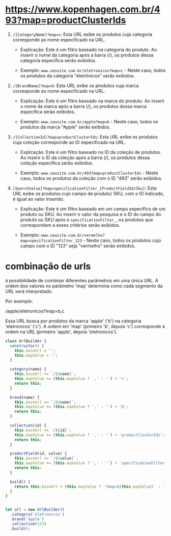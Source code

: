 # https://www.kopenhagen.com.br/493?map=productClusterIds

1. `/[CategoryName]?map=c`: Esta URL exibe os produtos cuja categoria corresponde ao nome especificado na URL.

   - Explicação: Este é um filtro baseado na categoria do produto. Ao inserir o nome da categoria após a barra (/), os produtos dessa categoria específica serão exibidos.
   
   - Exemplo: `www.seusite.com.br/eletronicos?map=c` - Neste caso, todos os produtos da categoria "eletrônicos" serão exibidos.

2. `/[BrandName]?map=b`: Esta URL exibe os produtos cuja marca corresponde ao nome especificado na URL.

   - Explicação: Este é um filtro baseado na marca do produto. Ao inserir o nome da marca após a barra (/), os produtos dessa marca específica serão exibidos.
   
   - Exemplo: `www.seusite.com.br/apple?map=b` - Neste caso, todos os produtos da marca "Apple" serão exibidos.

3. `/[CollectionId]?map=productClusterIds`: Esta URL exibe os produtos cuja coleção corresponde ao ID especificado na URL.

   - Explicação: Este é um filtro baseado no ID da coleção de produtos. Ao inserir o ID da coleção após a barra (/), os produtos dessa coleção específica serão exibidos.
   
   - Exemplo: `www.seusite.com.br/493?map=productClusterIds` - Neste caso, todos os produtos da coleção com o ID "493" serão exibidos.

4. `[SearchValue]?map=specificationFilter_[ProductFieldId/Sku]`: Esta URL exibe os produtos cujo campo de produto/ SKU, com o ID indicado, é igual ao valor inserido.

   - Explicação: Este é um filtro baseado em um campo específico de um produto ou SKU. Ao inserir o valor da pesquisa e o ID do campo do produto ou SKU após o `specificationFilter_`, os produtos que correspondem a esses critérios serão exibidos.
   
   - Exemplo: `www.seusite.com.br/vermelho?map=specificationFilter_123` - Neste caso, todos os produtos cujo campo com o ID "123" seja "vermelho" serão exibidos.


# combinação de urls

   à possibilidade de combinar diferentes parâmetros em uma única URL. A ordem dos valores no parâmetro 'map' determina como cada segmento da URL será interpretado.

Por exemplo:

/apple/eletronicos?map=b,c

Essa URL busca por produtos da marca 'apple' ('b') na categoria 'eletronicos' ('c'). A ordem em 'map' (primeiro 'b', depois 'c') corresponde à ordem na URL (primeiro 'apple', depois 'eletronicos').


```javascript
class UrlBuilder {
  constructor() {
    this.baseUrl = '';
    this.mapValue = '';
  }

  category(name) {
    this.baseUrl += `/${name}`;
    this.mapValue += (this.mapValue ? ',' : '') + 'c';
    return this;
  }

  brand(name) {
    this.baseUrl += `/${name}`;
    this.mapValue += (this.mapValue ? ',' : '') + 'b';
    return this;
  }

  collection(id) {
    this.baseUrl += `/${id}`;
    this.mapValue += (this.mapValue ? ',' : '') + 'productClusterIds';
    return this;
  }

  productField(id, value) {
    this.baseUrl += `/${value}`;
    this.mapValue += (this.mapValue ? ',' : '') + `specificationFilter_${id}`;
    return this;
  }

  build() {
    return this.baseUrl + (this.mapValue ? `?map=${this.mapValue}` : '');
  }
}


let url = new UrlBuilder()
  .category('eletronicos')
  .brand('apple')
  .collection(123)
  .build();
```